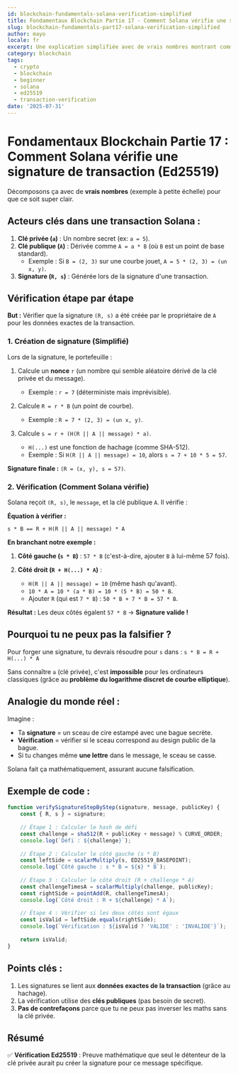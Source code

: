 ```yaml
---
id: blockchain-fundamentals-solana-verification-simplified
title: Fondamentaux Blockchain Partie 17 - Comment Solana vérifie une signature de transaction (Ed25519)
slug: blockchain-fundamentals-part17-solana-verification-simplified
author: mayo
locale: fr
excerpt: Une explication simplifiée avec de vrais nombres montrant comment Solana valide les signatures Ed25519
category: blockchain
tags:
  - crypto
  - blockchain
  - beginner
  - solana
  - ed25519
  - transaction-verification
date: '2025-07-31'
---
```

# Fondamentaux Blockchain Partie 17 : Comment Solana vérifie une signature de transaction (Ed25519)

Décomposons ça avec de **vrais nombres** (exemple à petite échelle) pour que ce soit super clair.

## Acteurs clés dans une transaction Solana :

1. **Clé privée (`a`)** : Un nombre secret (ex: `a = 5`).
2. **Clé publique (`A`)** : Dérivée comme `A = a * B` (où `B` est un point de base standard).
   * Exemple : Si `B = (2, 3)` sur une courbe jouet, `A = 5 * (2, 3) = (un x, y)`.
3. **Signature (`R, s`)** : Générée lors de la signature d'une transaction.

## Vérification étape par étape

**But :** Vérifier que la signature `(R, s)` a été créée par le propriétaire de `A` pour les données exactes de la transaction.

### 1. Création de signature (Simplifié)

Lors de la signature, le portefeuille :

1. Calcule un **nonce** `r` (un nombre qui semble aléatoire dérivé de la clé privée et du message).
   * Exemple : `r = 7` (déterministe mais imprévisible).

2. Calcule `R = r * B` (un point de courbe).
   * Exemple : `R = 7 * (2, 3) = (un x, y)`.

3. Calcule `s = r + (H(R || A || message) * a)`.
   * `H(...)` est une fonction de hachage (comme SHA-512).
   * Exemple : Si `H(R || A || message) = 10`, alors `s = 7 + 10 * 5 = 57`.

**Signature finale :** `(R = (x, y), s = 57)`.

### 2. Vérification (Comment Solana vérifie)

Solana reçoit `(R, s)`, le `message`, et la clé publique `A`. Il vérifie :

**Équation à vérifier :**
```
s * B == R + H(R || A || message) * A  
```

**En branchant notre exemple :**

1. **Côté gauche (`s * B`)** : `57 * B` (c'est-à-dire, ajouter `B` à lui-même 57 fois).

2. **Côté droit (`R + H(...) * A`)** :
   * `H(R || A || message) = 10` (même hash qu'avant).
   * `10 * A = 10 * (a * B) = 10 * (5 * B) = 50 * B`.
   * Ajouter `R` (qui est `7 * B`) : `50 * B + 7 * B = 57 * B`.

**Résultat :** Les deux côtés égalent `57 * B` → **Signature valide !**

## Pourquoi tu ne peux pas la falsifier ?

Pour forger une signature, tu devrais résoudre pour `s` dans : `s * B = R + H(...) * A`

Sans connaître `a` (clé privée), c'est **impossible** pour les ordinateurs classiques (grâce au **problème du logarithme discret de courbe elliptique**).

## Analogie du monde réel :

Imagine :
* Ta **signature** = un sceau de cire estampé avec une bague secrète.
* **Vérification** = vérifier si le sceau correspond au design public de la bague.
* Si tu changes même **une lettre** dans le message, le sceau se casse.

Solana fait ça mathématiquement, assurant aucune falsification.

## Exemple de code :

```javascript
function verifySignatureStepByStep(signature, message, publicKey) {
    const { R, s } = signature;
    
    // Étape 1 : Calculer le hash de défi
    const challenge = sha512(R + publicKey + message) % CURVE_ORDER;
    console.log(`Défi : ${challenge}`);
    
    // Étape 2 : Calculer le côté gauche (s * B)
    const leftSide = scalarMultiply(s, ED25519_BASEPOINT);
    console.log(`Côté gauche : s * B = ${s} * B`);
    
    // Étape 3 : Calculer le côté droit (R + challenge * A)
    const challengeTimesA = scalarMultiply(challenge, publicKey);
    const rightSide = pointAdd(R, challengeTimesA);
    console.log(`Côté droit : R + ${challenge} * A`);
    
    // Étape 4 : Vérifier si les deux côtés sont égaux
    const isValid = leftSide.equals(rightSide);
    console.log(`Vérification : ${isValid ? 'VALIDE' : 'INVALIDE'}`);
    
    return isValid;
}
```

## Points clés :

1. Les signatures se lient aux **données exactes de la transaction** (grâce au hachage).
2. La vérification utilise des **clés publiques** (pas besoin de secret).
3. **Pas de contrefaçons** parce que tu ne peux pas inverser les maths sans la clé privée.

## Résumé
✅ **Vérification Ed25519** : Preuve mathématique que seul le détenteur de la clé privée aurait pu créer la signature pour ce message spécifique.